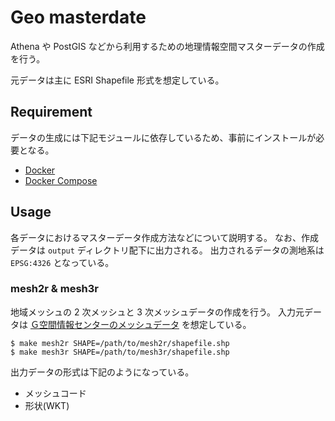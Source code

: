 Geo masterdate
==============

Athena や PostGIS などから利用するための地理情報空間マスターデータの作成を行う。

元データは主に ESRI Shapefile 形式を想定している。


## Requirement

データの生成には下記モジュールに依存しているため、事前にインストールが必要となる。

- [Docker](https://www.docker.com/)
- [Docker Compose](https://docs.docker.com/compose/)


## Usage

各データにおけるマスターデータ作成方法などについて説明する。
なお、作成データは `output` ディレクトリ配下に出力される。
出力されるデータの測地系は `EPSG:4326` となっている。

### mesh2r & mesh3r

地域メッシュの 2 次メッシュと 3 次メッシュデータの作成を行う。
入力元データは [Ｇ空間情報センターのメッシュデータ](https://www.geospatial.jp/ckan/dataset/biodic-mesh) を想定している。

``` shell
$ make mesh2r SHAPE=/path/to/mesh2r/shapefile.shp
$ make mesh3r SHAPE=/path/to/mesh3r/shapefile.shp
```

出力データの形式は下記のようになっている。

- メッシュコード
- 形状(WKT)

